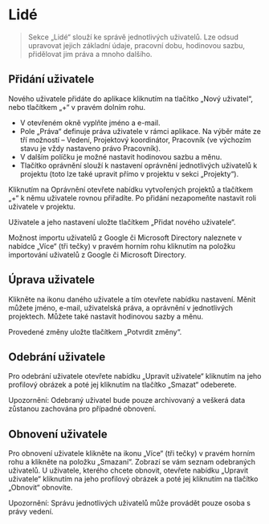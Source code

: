 # Lidé

> Sekce „Lidé“ slouží ke správě jednotlivých uživatelů. Lze odsud upravovat jejich základní údaje, pracovní dobu, hodinovou sazbu, přidělovat jim práva a mnoho dalšího.

## Přidání uživatele
Nového uživatele přidáte do aplikace kliknutím na tlačítko „Nový uživatel“, nebo tlačítkem „+“ v pravém dolním rohu.

- V otevřeném okně vyplňte jméno a e-mail.
- Pole „Práva“ definuje práva uživatele v rámci aplikace. Na výběr máte ze tří možností – Vedení, Projektový koordinátor, Pracovník (ve výchozím stavu je vždy nastaveno právo Pracovník).
- V dalším políčku je možné nastavit hodinovou sazbu a měnu.
- Tlačítko oprávnění slouží k nastavení oprávnění jednotlivých uživatelů k projektu (toto lze také upravit přímo v projektu v sekci „Projekty“).

Kliknutím na Oprávnění otevřete nabídku vytvořených projektů a tlačítkem „+“ k němu uživatele rovnou přiřadíte. Po přidání nezapomeňte nastavit roli uživatele v projektu.

Uživatele a jeho nastavení uložte tlačítkem „Přidat nového uživatele“.

Možnost importu uživatelů z Google či Microsoft Directory naleznete v nabídce „Více“ (tři tečky) v pravém horním rohu kliknutím na položku importování uživatelů z Google či Microsoft Directory.

## Úprava uživatele
Klikněte na ikonu daného uživatele a tím otevřete nabídku nastavení. Měnit můžete jméno, e-mail, uživatelská práva, a oprávnění v jednotlivých projektech. Můžete také nastavit hodinovou sazby a měnu.

Provedené změny uložte tlačítkem „Potvrdit změny“.

## Odebrání uživatele
Pro odebrání uživatele otevřete nabídku „Upravit uživatele“ kliknutím na jeho profilový obrázek a poté jej kliknutím na tlačítko „Smazat“ odeberete.

Upozornění: Odebraný uživatel bude pouze archivovaný a veškerá data zůstanou zachována pro případné obnovení.

## Obnovení uživatele
Pro obnovení uživatele klikněte na ikonu „Více“ (tři tečky) v pravém horním rohu a klikněte na položku „Smazaní“. Zobrazí se vám seznam odebraných uživatelů. U uživatele, kterého chcete obnovit, otevřete nabídku „Upravit uživatele“ kliknutím na jeho profilový obrázek a poté jej kliknutím na tlačítko „Obnovit“ obnovíte.

Upozornění: Správu jednotlivých uživatelů může provádět pouze osoba s právy vedení.
